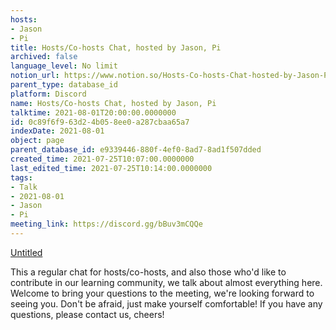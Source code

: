 ```yaml
---
hosts:
- Jason
- Pi
title: Hosts/Co-hosts Chat, hosted by Jason, Pi
archived: false
language_level: No limit
notion_url: https://www.notion.so/Hosts-Co-hosts-Chat-hosted-by-Jason-Pi-0c89f6f963d24b058ee0a287cbaa65a7
parent_type: database_id
platform: Discord
name: Hosts/Co-hosts Chat, hosted by Jason, Pi
talktime: 2021-08-01T20:00:00.0000000
id: 0c89f6f9-63d2-4b05-8ee0-a287cbaa65a7
indexDate: 2021-08-01
object: page
parent_database_id: e9339446-880f-4ef0-8ad7-8ad1f507dded
created_time: 2021-07-25T10:07:00.0000000
last_edited_time: 2021-07-25T10:14:00.0000000
tags:
- Talk
- 2021-08-01
- Jason
- Pi
meeting_link: https://discord.gg/bBuv3mCQQe
---
```




[Untitled](https://www.notion.so/cb083fc4f0b7459aa5afe1900ef25a1f)   


This a regular chat for hosts/co-hosts, and also those who'd like to contribute in our learning community, we talk about almost everything here. Welcome to bring your questions to the meeting, we're looking forward to seeing you. Don't be afraid, just make yourself comfortable!
If you have any questions, please contact us, cheers!







